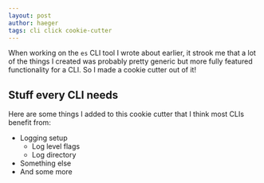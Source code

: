 ```yaml
---
layout: post
author: haeger
tags: cli click cookie-cutter
---
```


When working on the `es` CLI tool I wrote about earlier, it strook me that a lot of the things I created was probably 
pretty generic but more fully featured functionality for a CLI. So I made a cookie cutter out of it!

## Stuff every CLI needs

Here are some things I added to this cookie cutter that I think most CLIs benefit from:

- Logging setup
    - Log level flags
    - Log directory
- Something else
- And some more